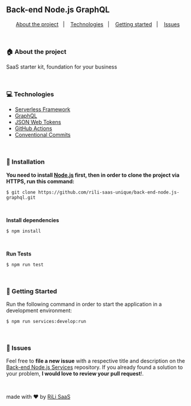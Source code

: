 ## Back-end Node.js GraphQL

<p align="center">
  <a href="#house-about-the-project">About the project</a>&nbsp;&nbsp;&nbsp;|&nbsp;&nbsp;&nbsp;
  <a href="#computer-technologies">Technologies</a>&nbsp;&nbsp;&nbsp;|&nbsp;&nbsp;&nbsp;
  <a href="#construction_worker-installation">Getting started</a>&nbsp;&nbsp;&nbsp;|&nbsp;&nbsp;&nbsp;
  <a href="#bug-issues">Issues</a>&nbsp;&nbsp;&nbsp;
</p>

<br>

### :house: About the project

SaaS starter kit, foundation for your business


<br>

### :computer: Technologies

- [Serverless Framework](https://www.serverless.com/)
- [GraphQL](https://graphql.org/)
- [JSON Web Tokens](https://jwt.io/)
- [GitHub Actions](https://docs.github.com/en/actions)
- [Conventional Commits](https://www.conventionalcommits.org/en/)

<br>

### :construction_worker: Installation

**You need to install [Node.js](https://nodejs.org/en/download/) first, then in order to clone the project via HTTPS, run this command:**

```$ git clone https://github.com/rili-saas-unique/back-end-node.js-graphql.git```

<br>

**Install dependencies**

```$ npm install```

<br>

**Run Tests**

```$ npm run test```

<br>

### :runner: Getting Started

Run the following command in order to start the application in a development environment:

```$ npm run services:develop:run```

<br>


### :bug: Issues

Feel free to **file a new issue** with a respective title and description on the [Back-end Node.js Services](https://github.com/rili-saas-unique/back-end-node.js-graphql/issues) repository. If you already found a solution to your problem, **I would love to review your pull request**!.

<br>


made with ❤️ by [RiLi SaaS](https://rili.be/)

